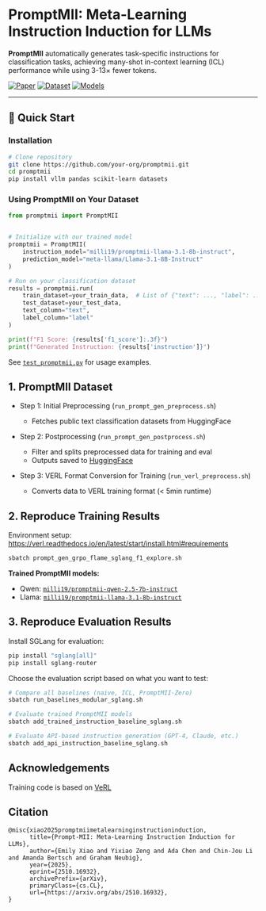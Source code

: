 # PromptMII: Meta-Learning Instruction Induction for LLMs

**PromptMII** automatically generates task-specific instructions for classification tasks, achieving many-shot in-context learning (ICL) performance while using 3-13× fewer tokens.

[![Paper](https://img.shields.io/badge/Paper-ArXiv-blue)](https://arxiv.org/abs/2510.16932)
[![Dataset](https://img.shields.io/badge/🤗%20Dataset-PromptMII-yellow)](https://huggingface.co/datasets/milli19/promptmii-dataset)
[![Models](https://img.shields.io/badge/🤗%20Models-PromptMII-yellow)](https://huggingface.co/milli19)

---

## 🚀 Quick Start

### Installation

```bash
# Clone repository
git clone https://github.com/your-org/promptmii.git
cd promptmii
pip install vllm pandas scikit-learn datasets
```

### Using PromptMII on Your Dataset

```python
from promptmii import PromptMII


# Initialize with our trained model
promptmii = PromptMII(
    instruction_model="milli19/promptmii-llama-3.1-8b-instruct",
    prediction_model="meta-llama/Llama-3.1-8B-Instruct"
)

# Run on your classification dataset
results = promptmii.run(
    train_dataset=your_train_data,  # List of {"text": ..., "label": ...} or HF dataset
    test_dataset=your_test_data,
    text_column="text",
    label_column="label"
)

print(f"F1 Score: {results['f1_score']:.3f}")
print(f"Generated Instruction: {results['instruction']}")
```

See [`test_promptmii.py`](./test_promptmii.py) for usage examples.


## 1. **PromptMII Dataset**

- Step 1: Initial Preprocessing (`run_prompt_gen_preprocess.sh`)
  -  Fetches public text classification datasets from HuggingFace

- Step 2: Postprocessing (`run_prompt_gen_postprocess.sh`)
  - Filter and splits preprocessed data for training and eval
  - Outputs saved to [HuggingFace](https://huggingface.co/datasets/milli19/promptmii-dataset)

- Step 3: VERL Format Conversion for Training (`run_verl_preprocess.sh`)
  - Converts data to VERL training format (< 5min runtime)


## 2. **Reproduce Training Results**

Environment setup: https://verl.readthedocs.io/en/latest/start/install.html#requirements

```bash
sbatch prompt_gen_grpo_flame_sglang_f1_explore.sh
```

**Trained PromptMII models:**
- Qwen: [`milli19/promptmii-qwen-2.5-7b-instruct`](https://huggingface.co/milli19/promptmii-qwen-2.5-7b-instruct)
- Llama: [`milli19/promptmii-llama-3.1-8b-instruct`](https://huggingface.co/milli19/promptmii-llama-3.1-8b-instruct)

## 3. **Reproduce Evaluation Results**

Install SGLang for evaluation:

```bash
pip install "sglang[all]"
pip install sglang-router
```

Choose the evaluation script based on what you want to test:

```bash
# Compare all baselines (naive, ICL, PromptMII-Zero)
sbatch run_baselines_modular_sglang.sh

# Evaluate trained PromptMII models
sbatch add_trained_instruction_baseline_sglang.sh

# Evaluate API-based instruction generation (GPT-4, Claude, etc.)
sbatch add_api_instruction_baseline_sglang.sh
```

## Acknowledgements

Training code is based on [VeRL](https://github.com/volcengine/verl)

## Citation
```
@misc{xiao2025promptmiimetalearninginstructioninduction,
      title={Prompt-MII: Meta-Learning Instruction Induction for LLMs}, 
      author={Emily Xiao and Yixiao Zeng and Ada Chen and Chin-Jou Li and Amanda Bertsch and Graham Neubig},
      year={2025},
      eprint={2510.16932},
      archivePrefix={arXiv},
      primaryClass={cs.CL},
      url={https://arxiv.org/abs/2510.16932}, 
}
```
